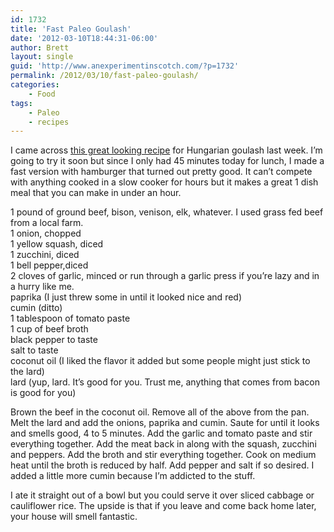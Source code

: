 ```yaml
---
id: 1732
title: 'Fast Paleo Goulash'
date: '2012-03-10T18:44:31-06:00'
author: Brett
layout: single
guid: 'http://www.anexperimentinscotch.com/?p=1732'
permalink: /2012/03/10/fast-paleo-goulash/
categories:
    - Food
tags:
    - Paleo
    - recipes
---
```


I came across [this great looking recipe](http://www.marksdailyapple.com/rich-and-hearty-hungarian-goulash/#axzz1oclSJqUR) for Hungarian goulash last week. I’m going to try it soon but since I only had 45 minutes today for lunch, I made a fast version with hamburger that turned out pretty good. It can’t compete with anything cooked in a slow cooker for hours but it makes a great 1 dish meal that you can make in under an hour.

1 pound of ground beef, bison, venison, elk, whatever. I used grass fed beef from a local farm.  
1 onion, chopped  
1 yellow squash, diced  
1 zucchini, diced  
1 bell pepper,diced  
2 cloves of garlic, minced or run through a garlic press if you’re lazy and in a hurry like me.  
paprika (I just threw some in until it looked nice and red)  
cumin (ditto)  
1 tablespoon of tomato paste  
1 cup of beef broth  
black pepper to taste  
salt to taste  
coconut oil (I liked the flavor it added but some people might just stick to the lard)  
lard (yup, lard. It’s good for you. Trust me, anything that comes from bacon is good for you)

Brown the beef in the coconut oil. Remove all of the above from the pan. Melt the lard and add the onions, paprika and cumin. Saute for until it looks and smells good, 4 to 5 minutes. Add the garlic and tomato paste and stir everything together. Add the meat back in along with the squash, zucchini and peppers. Add the broth and stir everything together. Cook on medium heat until the broth is reduced by half. Add pepper and salt if so desired. I added a little more cumin because I’m addicted to the stuff.

I ate it straight out of a bowl but you could serve it over sliced cabbage or cauliflower rice. The upside is that if you leave and come back home later, your house will smell fantastic.